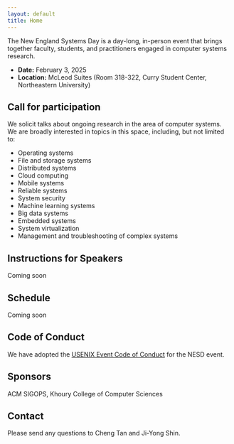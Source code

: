 ```yaml
---
layout: default
title: Home
---
```



The New England Systems Day is a day-long, in-person event that brings together faculty, students, and practitioners engaged in computer systems research.
- **Date:** February 3, 2025
- **Location:** McLeod Suites (Room 318-322, <a href="https://maps.app.goo.gl/MoVdbvNFhbsomJRaA" style="text-decoration: none;">Curry Student Center</a>, Northeastern University)  




## Call for participation
We solicit talks about ongoing research in the area of computer systems. We are
broadly interested in topics in this space, including, but not limited to:
- Operating systems
- File and storage systems
- Distributed systems
- Cloud computing
- Mobile systems
- Reliable systems
- System security
- Machine learning systems
- Big data systems
- Embedded systems
- System virtualization
- Management and troubleshooting of complex systems

## Instructions for Speakers
Coming soon

## Schedule
Coming soon

<!-- | Time       |Speaker|    Topic            |
|------------|----------------------|-----------------------|
| 9:00 AM    | Registration         | -                     |
| 10:00 AM   | Opening Keynote      | Prof. John Doe        |
| 11:30 AM   | Research Presentation | Dr. Jane Smith       |
| 12:30 PM   | Lunch Break          | -                     |
| 2:00 PM    | Panel Discussion     | Various Speakers      |
| 5:00 PM    | Closing Remarks      | Prof. Alice Wang      | -->


## Code of Conduct
We have adopted the [USENIX Event Code of Conduct](https://www.usenix.org/conferences/coc) for the NESD event.

## Sponsors
ACM SIGOPS, Khoury College of Computer Sciences




## Contact
Please send any questions to <a href="mailto:c.tan@northeastern.edu" style="text-decoration: none;">Cheng Tan</a> and <a href="mailto:j.shin@northeastern.edu" style="text-decoration: none;">Ji-Yong Shin</a>.